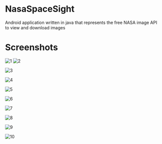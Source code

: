 # NasaSpaceSight
Android application written in java that represents the free NASA image API to view and download images 





# Screenshots


![](https://raw.github.com/Ziad17/NasaSpaceSight/master/REP/2020_11_27_03.13.45.jpg?raw=true "1")
![](https://raw.github.com/Ziad17/NasaSpaceSight/master/REP/2020_11_27_03.14.20.jpg?raw=true "2")

![](https://raw.github.com/Ziad17/NasaSpaceSight/master/REP/2020_11_27_03.14.20.jpg?raw=true "3")

![](https://raw.github.com/Ziad17/NasaSpaceSight/master/REP/2020_11_27_03.15.43.jpg?raw=true "4")

![](https://raw.github.com/Ziad17/NasaSpaceSight/master/REP/2020_11_27_03.15.57.jpg?raw=true "5")

![](https://raw.github.com/Ziad17/NasaSpaceSight/master/REP/2020_11_27_03.16.19.jpg?raw=true "6")

![](https://raw.github.com/Ziad17/NasaSpaceSight/master/REP/2020_11_27_03.17.31.jpg?raw=true "7")

![](https://raw.github.com/Ziad17/NasaSpaceSight/master/REP/2020_11_27_03.17.38.jpg?raw=true "8")

![](https://raw.github.com/Ziad17/NasaSpaceSight/master/REP/2020_11_27_03.19.00.jpg?raw=true "9")

![](https://raw.github.com/Ziad17/NasaSpaceSight/master/REP/2020_11_27_03.19.27.jpg?raw=true "10")
